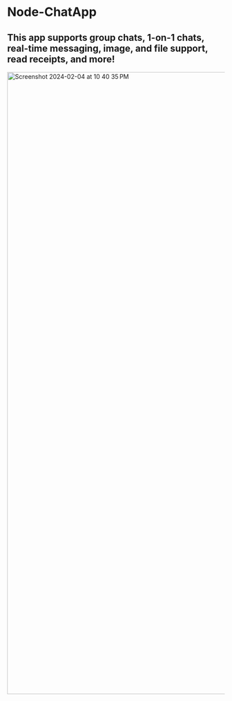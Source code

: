 # Node-ChatApp

## This app supports group chats, 1-on-1 chats, real-time messaging, image, and file support, read receipts, and more!

<img width="1440" alt="Screenshot 2024-02-04 at 10 40 35 PM" src="https://github.com/abhijeetbanerjee1/Node-ChatApp/assets/68746583/6cb6b907-cfb7-4864-93e9-f238cfb09a8c">
